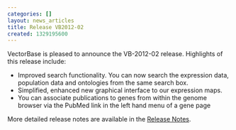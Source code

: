 ```yaml
---
categories: []
layout: news_articles
title: Release VB2012-02
created: 1329195600
---
```

VectorBase is pleased to announce the VB-2012-02 release. Highlights of this release include:
<ul>
<li>Improved search functionality. You can now search the expression data, population data and ontologies from the same search box.
<li>Simplified, enhanced new graphical interface to our expression maps.
<li>You can associate publications to genes from within the genome browser via the PubMed link in the left hand menu of a gene page
</ul>
More detailed release notes are available in the <a href="/release/release-vb2012-02">Release Notes</a>.
